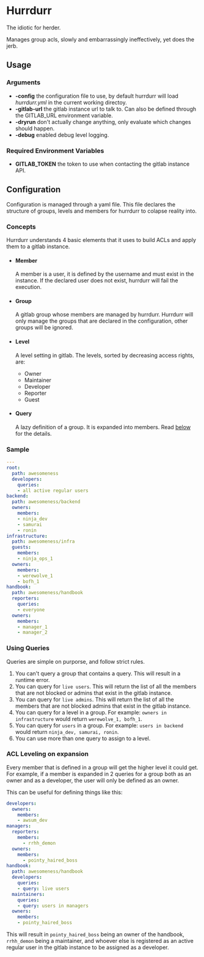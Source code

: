 # Hurrdurr

The idiotic for herder.

Manages group acls, slowly and embarrassingly ineffectively, yet does the jerb.

## Usage

### Arguments

- **-config** the configuration file to use, by default hurrdurr will load
  *hurrdurr.yml* in the current working directoy.
- **-gitlab-url** the gitlab instance url to talk to. Can also be defined
  through the GITLAB_URL environment variable.
- **-dryrun** don't actually change anything, only evaluate which changes
  should happen.
- **-debug** enabled debug level logging.

### Required Environment Variables

- **GITLAB_TOKEN** the token to use when contacting the gitlab instance API.

## Configuration

Configuration is managed through a yaml file. This file declares the
structure of groups, levels and members for hurrdurr to colapse reality into.

### Concepts

Hurrdurr understands 4 basic elements that it uses to build ACLs and apply
them to a gitlab instance.

* #### Member

  A member is a user, it is defined by the username and must exist in the
  instance. If the declared user does not exist, hurrdurr will fail the
  execution.

* #### Group

  A gitlab group whose members are managed by hurrdurr. Hurrdurr will only
  manage the groups that are declared in the configuration, other groups will
  be ignored.

* #### Level

  A level setting in gitlab. The levels, sorted by decreasing access rights,
  are:

  - Owner
  - Maintainer
  - Developer
  - Reporter
  - Guest

* #### Query

  A lazy definition of a group. It is expanded into members. Read
  [below](#using-queries) for the details.

### Sample

```yaml
---
root:
  path: awesomeness
  developers:
    queries:
    - all active regular users
backend:
  path: awesomeness/backend
  owners:
    members:
    - ninja_dev
    - samurai
    - ronin
infrastructure:
  path: awesomeness/infra
  guests:
    members:
    - ninja_ops_1
  owners:
    members:
    - werewolve_1
    - bofh_1
handbook:
  path: awesomeness/handbook
  reporters:
    queries:
    - everyone
  owners:
    members:
    - manager_1
    - manager_2
```

### Using Queries

Queries are simple on purporse, and follow strict rules.

1. You can't query a group that contains a query. This will result in a runtime error.
1. You can query for `live users`. This will return the list of all the
   members that are not blocked or admins that exist in the gitlab instance.
1. You can query for `live admins`. This will return the list of all the
   members that are not blocked admins that exist in the gitlab instance.
1. You can query for a level in a group. For example: `owners in
   infrastructure` would return `werewolve_1, bofh_1`.
1. You can query for `users` in a group. For example: `users in
   backend` would return `ninja_dev, samurai, ronin`.
1. You can use more than one query to assign to a level.

### ACL Leveling on expansion

Every member that is defined in a group will get the higher level it could
get. For example, if a member is expanded in 2 queries for a group both as an
owner and as a developer, the user will only be defined as an owner.

This can be useful for defining things like this:

```yaml
developers:
  owners:
    members:
    - awsum_dev
managers:
  reporters:
    members:
      - rrhh_demon
  owners:
    members:
      - pointy_haired_boss
handbook:
  path: awesomeness/handbook
  developers:
    queries:
    - query: live users
  maintainers:
    queries:
    - query: users in managers
  owners:
    members:
    - pointy_haired_boss
```

This will result in `pointy_haired_boss` being an owner of the handbook,
`rrhh_demon` being a maintainer, and whoever else is registered as an active
regular user in the gitlab instance to be assigned as a developer.
